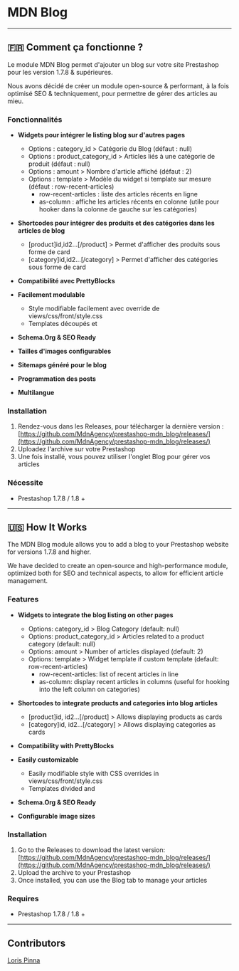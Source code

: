# MDN Blog

------------------------------------

## 🇫🇷 Comment ça fonctionne ?
Le module MDN Blog permet d'ajouter un blog sur votre site Prestashop pour les version 1.7.8 & supérieures.

Nous avons décidé de créer un module open-source & performant, à la fois optimisé SEO & techniquement, pour permettre de gérer des articles au mieu.
 
### Fonctionnalités
- **Widgets pour intégrer le listing blog sur d'autres pages**
  - Options : category_id > Catégorie du Blog (défaut : null)
  - Options : product_category_id > Articles liés à une catégorie de produit (défaut : null)
  - Options : amount > Nombre d'article affiché (défaut : 2)
  - Options : template > Modèle du widget si template sur mesure (défaut : row-recent-articles)
    - row-recent-articles : liste des articles récents en ligne
    - as-column : affiche les articles récents en colonne (utile pour hooker dans la colonne de gauche sur les catégories)


- **Shortcodes pour intégrer des produits et des catégories dans les articles de blog**
  - [product]id,id2...[/product] > Permet d'afficher des produits sous forme de card
  - [category]id,id2...[/category] > Permet d'afficher des catégories sous forme de card


- **Compatibilité avec PrettyBlocks**


- **Facilement modulable**
  - Style modifiable facilement avec override de views/css/front/style.css
  - Templates découpés et 


- **Schema.Org & SEO Ready**


- **Tailles d'images configurables**


- **Sitemaps généré pour le blog**

  
- **Programmation des posts**

 
- **Multilangue**

### Installation
1. Rendez-vous dans les Releases, pour télécharger la dernière version : [https://github.com/MdnAgency/prestashop-mdn_blog/releases/](https://github.com/MdnAgency/prestashop-mdn_blog/releases/)
2. Uploadez l'archive sur votre Prestashop
3. Une fois installé, vous pouvez utiliser l'onglet Blog pour gérer vos articles


### Nécessite
- Prestashop 1.7.8 / 1.8 + 
 
------------------------------------

## 🇺🇸 How It Works
The MDN Blog module allows you to add a blog to your Prestashop website for versions 1.7.8 and higher.

We have decided to create an open-source and high-performance module, optimized both for SEO and technical aspects, to allow for efficient article management.

### Features
- **Widgets to integrate the blog listing on other pages**
  - Options: category_id > Blog Category (default: null)
  - Options: product_category_id > Articles related to a product category (default: null)
  - Options: amount > Number of articles displayed (default: 2)
  - Options: template > Widget template if custom template (default: row-recent-articles)
    - row-recent-articles: list of recent articles in line
    - as-column: display recent articles in columns (useful for hooking into the left column on categories)


- **Shortcodes to integrate products and categories into blog articles**
  - [product]id, id2...[/product] > Allows displaying products as cards
  - [category]id, id2...[/category] > Allows displaying categories as cards


- **Compatibility with PrettyBlocks**


- **Easily customizable**
  - Easily modifiable style with CSS overrides in views/css/front/style.css
  - Templates divided and


- **Schema.Org & SEO Ready**


- **Configurable image sizes**

### Installation
1. Go to the Releases to download the latest version: [https://github.com/MdnAgency/prestashop-mdn_blog/releases/](https://github.com/MdnAgency/prestashop-mdn_blog/releases/)
2. Upload the archive to your Prestashop
3. Once installed, you can use the Blog tab to manage your articles


### Requires
- Prestashop 1.7.8 / 1.8 +

------------------------------------

## Contributors
[Loris Pinna](https://lorispinna.com)
